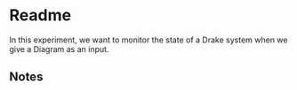 # Readme

In this experiment, we want to monitor the state of a Drake system when we give
a Diagram as an input.

## Notes

